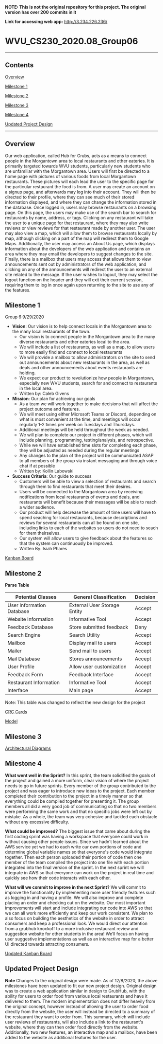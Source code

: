 **NOTE: This is not the original repository for this project. The original version has over 200 commits in it**

**Link for accessing web app:** http://3.234.226.236/

# WVU_CS230_2020.08_Group06
---

## Contents
[Overview](#Overview)

[Milestone 1](#Milestone-1)

[Milestone 2](#Milestone-2)

[Milestone 3](#Milestone-3)

[Milestone 4](#Milestone-4)

[Updated Project Design](#Updated-Project-Design)

---

## Overview

   Our web application, called Hub for Grubs, acts as a means to connect people in the Morgantown area to local restaurants and other eateries. It is primarily targeted towards WVU students, particularly new students who are unfamiliar with the Morgantown area. Users will first be directed to a home page with pictures of various foods from local Morgantown restaurants. These pictures will each lead the user to the specific page for the particular restaurant the food is from. A user may create an account on a signup page, and afterwards may log into their account. They will then be directed to their profile, where they can see much of their stored information displayed, and where they can change the information stored in the database. Once logged in, users may browse restaurants on a browsing page. On this page, the users may make use of the search bar to search for restaurants by name, address, or tags. Clicking on any restaurant will take the user to a unique page for that restaurant, where they may also write reviews or view reviews for that restaurant made by another user. The user may also view a map, which will allow them to browse restaurants locally by map, although clicking on a part of the map will redirect them to Google Maps. Additionally, the user may access an About Us page, which displays information about the developers of the web application and contains an area where they may email the developers to suggest changes to the site. Finally, there is a mailbox that users may access that allows them to view announcements sent out by administrators of the web application, and clicking on any of the announcements will redirect the user to an external site related to the message. If the user wishes to logout, they may select the logout function on the header and they will exit their current session, requiring them to log in once again upon returning to the site to use any of the features.

## Milestone 1

Group 6
9/29/2020

* **Vision**: Our vision is to help connect locals in the Morgantown area to the many local restaurants of the town.
    * Our vision is to connect people in the Morgantown area to the many diverse restaurants and other eateries local to the area.
    * We will include a list of restaurants, as well as a map, to allow users to more easily find and connect to local restaurants
    * We will provide a mailbox to allow administrators on the site to send out announcements about new restaurants in the area, as well as deals and other announcements about events restaurants are holding.
    * We expect our product to revolutionize how people in Morgantown, especially new WVU students, search for and connect to restaurants in the local area.
    * Written by: Caleb Givens
* **Mission**:  Our plan for achieving our goals 
    * As a team we will work together to make decisions that will affect the project outcome and features.
    * We will meet using either Microsoft Teams or Discord, depending on what is most convenient at the time, and meetings will occur regularly 1-2 times per week on Tuesdays and Thursdays.
    * Additional meetings will be held throughout the week as needed. 
    * We will plan to complete our project in different phases, which will include planning, programming, testing/analysis, and retrospective.
    * While we will have established time slots for completing each phase, they will be adjusted as needed during the regular meetings
    * Any changes to the plan of the project will be communicated ASAP to all members of the group via instant messaging and through voice chat if at possible
    * Written by: Kollin Labowski
* **Success Criteria**: Our guide to success
    * Customers will be able to view a selection of restaurants and search through them to find restaurants that meet their desires.
    * Users will be connected to the Morgantown area by receiving notifications from local restaurants of events and deals, and restaurants will benefit because their messages will be able to reach a wider audience.
    * Our product will help decrease the amount of time users will have to spend seaching for local restaurants, because descriptions and reviews for several restaurants can all be found on one site, including links to each of the websites so users do not need to seach for them theirselves.
    * Our system will allow users to give feedback about the features so that the system can continuously be improved.
    * Written By: Isiah Phares


[Kanban Board](https://trello.com/b/iTm2PHUH/kanban-template)

## Milestone 2
**Parse Table**

**Potential Classes**      | **General Classification**    | **Decision** 
-------------------------- | ----------------------------- | ------------
 User Information Database | External User Storage Entity  | Accept 
 Website Information       | Informative Tool              | Accept 
 Feedback Database         | Store submitted feedback      | Deny  
 Search Engine             | Search Utility                | Accept 
 Mailbox                   | Display mail to users         | Accept 
 Mailer                    | Send mail to users            | Accept 
 Mail Database             | Stores announcements          | Accept 
 User Profile              | Allow user customization      | Accept
 Feedback Form             | Feedback Interface            | Accept 
 Restaurant Information    | Informative Tool              | Accept 
 Interface                 | Main page                     | Accept 
 
 Note: This table was changed to reflect the new design for the project


[CRC Cards](https://drive.google.com/drive/folders/15DeODdncCf0xyjrnx8pDSD5Snbk6l3dn?usp=sharing)

[Model](https://drive.google.com/file/d/1gnvfxYiahQE-6Nj5kYfjbq6RofF9amyN/view?usp=sharing)

## Milestone 3
[Architectural Diagrams](https://drive.google.com/drive/folders/1aufDgRJy3f4BRMJqZxazb-1kT8D_TVqj?usp=sharing)

## Milestone 4
**What went well in the Sprint?**
In this sprint, the team solidified the goals of the project and gained a more uniform, clear vision of where the project needs to go in future sprints. Every member of the group contributed to the project and was eager to introduce new ideas to the project. Each member completed their contribution to the project in a timely manner so that everything could be compiled together for presenting it. The group members all did a very good job of communicating so that no two members were performing the same work and that no specific jobs were left out by mistake. As a whole, the team was very cohesive and tackled each obstacle without any excessive difficulty.

**What could be improved?**
The biggest issue that came about during the first coding sprint was having a workspace that everyone could work in without causing other people issues. Since we hadn’t learned about the AWS service yet we had to each write our own portions of code and determine global variable names so that everyone's code would integrate together. Then each person uploaded their portion of code then one member of the team compiled the project into one file with each portion integrated into the final version of the sprint. In the next sprint we will integrate in AWS so that everyone can work on the project in real time and quickly see how their code interacts with each other.

**What will we commit to improve in the next Sprint?**
We will commit to improve the functionality by implementing more user friendly features such as logging in and having a profile. We will also improve and complete placing an order and checking out on the website. Our most important improvements will start and include integrating our code into AWS so that we can all work more efficiently and keep our work consistent. We plan to also focus on building the aesthetics of the website in order to attract consumers and keep a professional look. We would direct our attention from a grubhub knockoff to a more inclusive restaurant review and suggestion website for other students in the area! We’ll focus on having user suggestive implementations as well as an interactive map for a better UI directed towards attracting consumers. 

[Updated Kanban Board](https://trello.com/b/iTm2PHUH/kanban-template)

## Updated Project Design
**Note**
Changes to the original design were made. As of 12/8/2020, the above milestones have been updated to fit our new project design. Original design was to create a web application similar in design to GrubHub, with the ability for users to order food from various local restaurants and have it delivered to them. The modern implementation does not differ heavily from the original concept, however instead of allowing the user to order food directly from the website, the user will instead be directed to a summary of the restaurant they want to order from. This summary, which will include user reviews of restaurants, will also include a link to the restaurant's website, where they can then order food directly from the website. Additionally, two new features, an interactive map and a mailbox, have been added to the website as additional features for the user.
